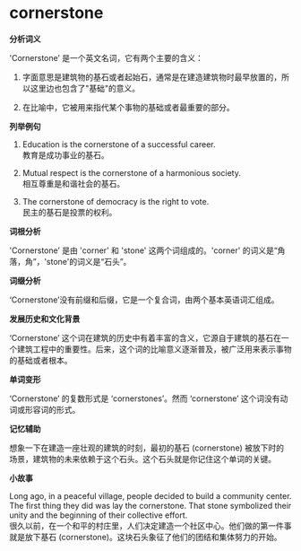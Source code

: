 # cornerstone

**分析词义**

  

'Cornerstone’ 是一个英文名词，它有两个主要的含义：

  

1.  字面意思是建筑物的基石或者起始石，通常是在建造建筑物时最早放置的，所以这里边也包含了"基础"的意义。
    
      
    
2.  在比喻中，它被用来指代某个事物的基础或者最重要的部分。
    
      
    

  

**列举例句**

  

1.  Education is the cornerstone of a successful career.  
    教育是成功事业的基石。
    
      
    
2.  Mutual respect is the cornerstone of a harmonious society.  
    相互尊重是和谐社会的基石。
    
      
    
3.  The cornerstone of democracy is the right to vote.  
    民主的基石是投票的权利。
    
      
    

  

**词根分析**

  

'Cornerstone’ 是由 'corner' 和 'stone' 这两个词组成的。'corner' 的词义是“角落，角”，'stone'的词义是“石头”。

  

**词缀分析**

  

‘Cornerstone’没有前缀和后缀，它是一个复合词，由两个基本英语词汇组成。

  

**发展历史和文化背景**

  

‘Cornerstone’ 这个词在建筑的历史中有着丰富的含义，它源自于建筑的基石在一个建筑工程中的重要性。后来，这个词的比喻意义逐渐普及，被广泛用来表示事物的基础或者根本。

  

**单词变形**

  

‘Cornerstone’ 的复数形式是 ‘cornerstones’。然而 ‘cornerstone’ 这个词没有动词或形容词的形式。

  

**记忆辅助**

  

想象一下在建造一座壮观的建筑的时刻，最初的基石 (cornerstone) 被放下时的场景，建筑物的未来依赖于这个石头。这个石头就是你记住这个单词的关键。

  

**小故事**

  

Long ago, in a peaceful village, people decided to build a community center. The first thing they did was lay the cornerstone. That stone symbolized their unity and the beginning of their collective effort.  
很久以前，在一个和平的村庄里，人们决定建造一个社区中心。他们做的第一件事就是放下基石 (cornerstone)。这块石头象征了他们的团结和集体努力的开始。

